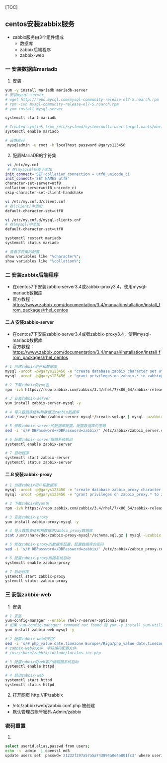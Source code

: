 [TOC]
## centos安装zabbix服务
- zabbix服务由3个组件组成
    + 数据库
    + zabbix后端程序
    + zabbix-web
### 一 安装数据库mariadb
1. 安装
```bash
yum -y install mariadb mariadb-server 
# 安装mysql-server
# wget http://repo.mysql.com/mysql-community-release-el7-5.noarch.rpm  根据centos版本选择参数7-5。
# rpm -ivh mysql-community-release-el7-5.noarch.rpm
# yum install mysql-server

systemctl start mariadb

# Created symlink from /etc/systemd/system/multi-user.target.wants/mariadb.service to /usr/lib/systemd/system/mariadb.service
systemctl enable mariadb

# 设置密码
 mysqladmin -u root -h localhost password @garys123456
```
2. 配置MariaDB的字符集
```bash
 vi /etc/my.cnf
 # 在[mysqld]标签下添加
init_connect='SET collation_connection = utf8_unicode_ci' 
init_connect='SET NAMES utf8' 
character-set-server=utf8 
collation-server=utf8_unicode_ci 
skip-character-set-client-handshake

vi /etc/my.cnf.d/client.cnf
# 在[client]中添加
default-character-set=utf8

vi /etc/my.cnf.d/mysql-clients.cnf
# 在[mysql]中添加
default-character-set=utf8

systemctl restart mariadb
systemctl status mariadb

# 查看字符集的配置
show variables like "%character%";
show variables like "%collation%";
```
### 二 安装zabbix后端程序
- 在centos7下安装zabbix-server3.4或zabbix-proxy3.4，使用mysql-mariadb数据库
- 官方教程： https://www.zabbix.com/documentation/3.4/manual/installation/install_from_packages/rhel_centos
#### 二.A 安装zabbix-server
- 在centos7下安装zabbix-server3.4或者zabbix-proxy3.4，使用mysql-mariadb数据库
- 官方教程： https://www.zabbix.com/documentation/3.4/manual/installation/install_from_packages/rhel_centos
```bash
# 1 创建zabbix用户和数据库
mysql -uroot -p@garys123456 -e "create database zabbix character set utf8 collate utf8_bin;"
mysql -uroot -p@garys123456 -e "grant privileges on zabbix.* to zabbix@localhost identified by 'zabbix'; flush privileges;"

# 2 下载zabbix的yum包
rpm -ivh https://repo.zabbix.com/zabbix/3.4/rhel/7/x86_64/zabbix-release-3.4-2.el7.noarch.rpm

# 3 安装zabbix-server
yum install zabbix-server-mysql -y

# 4 导入数据表结构和数据进zabbix数据库
zcat /usr/share/doc/zabbix-server-mysql*/create.sql.gz | mysql -uzabbix -pzabbix -D zabbix

# 5 修改zabbix-server的数据库配置，配置数据库的密码
sed -i 's/# DBPassword=/DBPassword=zabbix/' /etc/zabbix/zabbix_server.conf

# 6 配置zabbix-server跟随系统启动
systemctl enable zabbix-server

# 7 启动程序
systemctl start zabbix-server
systemctl status zabbix-server
```
#### 二.B 安装zabbix-proxy
```bash
# 1 创建zabbix用户和数据库
mysql -uroot -p@garys123456 -e "create database zabbix_proxy character set utf8 collate utf8_bin;"
mysql -uroot -p@garys123456 -e "grant privileges on zabbix_proxy.* to zabbix@localhost identified by 'zabbix'; flush privileges;"

# 2 下载zabbix的yum包
rpm -ivh https://repo.zabbix.com/zabbix/3.4/rhel/7/x86_64/zabbix-release-3.4-2.el7.noarch.rpm

# 3 安装zabbix-proxy
yum install zabbix-proxy-mysql -y

# 4 导入数据表结构和数据进zabbix_proxy数据库
zcat /usr/share/doc/zabbix-proxy-mysql*/schema.sql.gz | mysql -uzabbix -pzabbix -D zabbix_proxy

# 5 修改zabbix-proxy的数据库配置，配置数据库的密码
sed -i 's/# DBPassword=/DBPassword=zabbix/' /etc/zabbix/zabbix_proxy.conf

# 6 配置zabbix-proxy跟随系统启动
systemctl enable zabbix-proxy

# 7 启动程序
ystemctl start zabbix-proxy
ystemctl status zabbix-proxy
```
### 三 安装zabbix-web 
1. 安装
```bash
# 1 安装
yum-config-manager --enable rhel-7-server-optional-rpms
# 如果 yum-config-manager: command not found 则 yum -y install yum-utils
yum install zabbix-web-mysql -y

# 2 配置zabbix-web的时区
sed -i 's/# php_value date.timezone Europe\/Riga/php_value date.timezone Asia\/Hong_Kong/' /etc/httpd/conf.d/zabbix.conf
# zabbix-web的文字、字符编码配置文件
# /usr/share/zabbix/include/locales.inc.php

# 3 配置zabbix的web客户端跟随系统启动
systemctl enable httpd

# 4 启动zabbix-web
systemctl start httpd
systemctl status httpd
```
2. 打开网页
http://IP/zabbix
- /etc/zabbix/web/zabbix.conf.php 被创建
- 默认管理员账号密码 Admin/zabbix

### 密码重置
1.  
```bash
select userid,alias,passwd from users;
echo -n  admin  | openssl md5
update users set  passwd='21232f297a57a5a743894a0e4a801fc3' where userid = '1';
```
